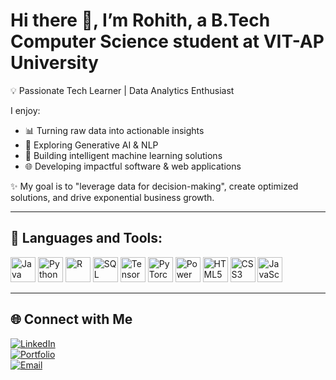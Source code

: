 #  Hi there 👋, I’m Rohith, a B.Tech Computer Science student at VIT-AP University 
💡 Passionate Tech Learner | Data Analytics Enthusiast 

I enjoy:  
- 📊 Turning raw data into actionable insights  
- 🤖 Exploring Generative AI & NLP  
- 🧠 Building intelligent machine learning solutions  
- 🌐 Developing impactful software & web applications  

✨ My goal is to "leverage data for decision-making", create optimized solutions, and drive exponential business growth.  

---

## 🚀 Languages and Tools:

<p align="left">
  <!-- Programming Languages -->
  <img src="https://cdn.jsdelivr.net/gh/devicons/devicon/icons/java/java-original.svg" alt="Java" width="40" height="40"/>
  <img src="https://cdn.jsdelivr.net/gh/devicons/devicon/icons/python/python-original.svg" alt="Python" width="40" height="40"/>
  <img src="https://cdn.jsdelivr.net/gh/devicons/devicon/icons/r/r-original.svg" alt="R" width="40" height="40"/>
  <img src="https://cdn.jsdelivr.net/gh/devicons/devicon/icons/mysql/mysql-original.svg" alt="SQL" width="40" height="40"/>
  
  <!-- Data & AI -->
  <img src="https://cdn.jsdelivr.net/gh/devicons/devicon/icons/tensorflow/tensorflow-original.svg" alt="TensorFlow" width="40" height="40"/>
  <img src="https://cdn.jsdelivr.net/gh/devicons/devicon/icons/pytorch/pytorch-original.svg" alt="PyTorch" width="40" height="40"/>
  
  <!-- Visualization -->
<img src="https://upload.wikimedia.org/wikipedia/commons/c/cf/New_Power_BI_Logo.svg" alt="Power BI" width="40" height="40"/>
  
  <!-- Web Dev -->
  <img src="https://cdn.jsdelivr.net/gh/devicons/devicon/icons/html5/html5-original.svg" alt="HTML5" width="40" height="40"/>
  <img src="https://cdn.jsdelivr.net/gh/devicons/devicon/icons/css3/css3-original.svg" alt="CSS3" width="40" height="40"/>
  <img src="https://cdn.jsdelivr.net/gh/devicons/devicon/icons/javascript/javascript-original.svg" alt="JavaScript" width="40" height="40"/>
</p>


---

## 🌐 Connect with Me  
[![LinkedIn](https://img.shields.io/badge/LinkedIn-%230077B5.svg?style=for-the-badge&logo=linkedin&logoColor=white)](https://www.linkedin.com/in/rohith-narayanan-b510222a0)  
[![Portfolio](https://img.shields.io/badge/Portfolio-%23000000.svg?style=for-the-badge&logo=vercel&logoColor=white)](https://rohithnarayanan.vercel.app/)  
[![Email](https://img.shields.io/badge/Email-%23D14836.svg?style=for-the-badge&logo=gmail&logoColor=white)](mailto:r05rohith@gmail.com)  
